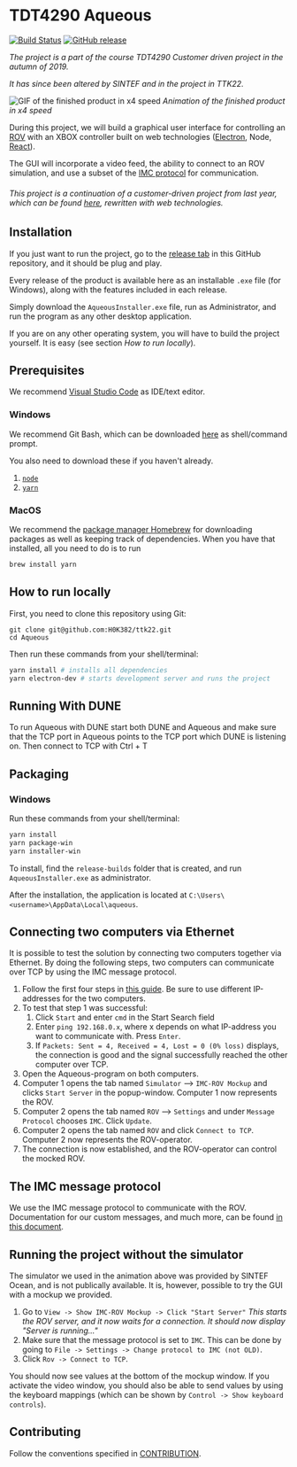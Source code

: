 # TDT4290 Aqueous

[![Build Status](https://travis-ci.org/eirikdahlen/TDT4290_Aqueous.svg?branch=master)](https://travis-ci.org/eirikdahlen/TDT4290_Aqueous) [![GitHub release](https://img.shields.io/github/v/release/eirikdahlen/TDT4290_Aqueous)](https://github.com/eirikdahlen/TDT4290_Aqueous/releases)

_The project is a part of the course TDT4290 Customer driven project in the autumn of 2019._

_It has since been altered by SINTEF and in the project in TTK22._

![GIF of the finished product in x4 speed](assets/demo/aqueous_demo_4x.gif)
_Animation of the finished product in x4 speed_

During this project, we will build a graphical user interface for controlling an [ROV](https://en.wikipedia.org/wiki/Remotely_operated_underwater_vehicle) with an XBOX controller built on web technologies ([Electron](https://electronjs.org/), Node, [React](https://reactjs.org/)).

The GUI will incorporate a video feed, the ability to connect to an ROV simulation, and use a subset of the [IMC protocol](https://www.lsts.pt/toolchain/imc) for communication.

###### This project is a continuation of a customer-driven project from last year, which can be found [here](https://github.com/Kpro11/Aqeous), rewritten with web technologies.

## Installation

If you just want to run the project, go to the [release tab](https://github.com/eirikdahlen/TDT4290_Aqueous/releases) in this GitHub repository, and it should be plug and play.

Every release of the product is available here as an installable `.exe` file (for Windows), along with the features included in each release.

Simply download the `AqueousInstaller.exe` file, run as Administrator, and run the program as any other desktop application.

If you are on any other operating system, you will have to build the project yourself. It is easy (see section _How to run locally_).

## Prerequisites

We recommend [Visual Studio Code](https://code.visualstudio.com/) as IDE/text editor.

### Windows

We recommend Git Bash, which can be downloaded [here](https://git-scm.com/downloads) as shell/command prompt.

You also need to download these if you haven't already.

1. [`node`](https://nodejs.org/en/)
2. [`yarn`](https://yarnpkg.com/lang/en/)

### MacOS

We recommend the [package manager Homebrew](https://brew.sh/index_nb) for downloading packages as well as keeping track of dependencies. When you have that installed, all you need to do is to run

```bash
brew install yarn
```

## How to run locally

First, you need to clone this repository using Git:

```
git clone git@github.com:H0K382/ttk22.git
cd Aqueous
```

Then run these commands from your shell/terminal:

```bash
yarn install # installs all dependencies
yarn electron-dev # starts development server and runs the project
```

## Running With DUNE

To run Aqueous with DUNE start both DUNE and Aqueous and make sure that the TCP port in Aqueous points to the TCP port which DUNE is listening on.
Then connect to TCP with Ctrl + T

## Packaging

### Windows

Run these commands from your shell/terminal:

```bash
yarn install
yarn package-win
yarn installer-win
```

To install, find the `release-builds` folder that is created, and run `AqueousInstaller.exe` as administrator.

After the installation, the application is located at `C:\Users\<username>\AppData\Local\aqueous`.

## Connecting two computers via Ethernet

It is possible to test the solution by connecting two computers together via Ethernet.
By doing the following steps, two computers can communicate over TCP by using the IMC message protocol.

1. Follow the first four steps in [this guide](https://www.maketecheasier.com/connect-two-windows-computer-on-lan/). Be sure to use different IP-addresses for the two computers.
2. To test that step 1 was successful:
   1. Click `Start` and enter `cmd` in the Start Search field
   2. Enter `ping 192.168.0.x`, where x depends on what IP-address you want to communicate with. Press `Enter`.
   3. If `Packets: Sent = 4, Received = 4, Lost = 0 (0% loss)` displays, the connection is good and the signal successfully reached the other computer over TCP.
3. Open the Aqueous-program on both computers.
4. Computer 1 opens the tab named `Simulator` --> `IMC-ROV Mockup` and clicks `Start Server` in the popup-window. Computer 1 now represents the ROV.
5. Computer 2 opens the tab named `ROV` --> `Settings` and under `Message Protocol` chooses `IMC`. Click `Update`.
6. Computer 2 opens the tab named `ROV` and click `Connect to TCP`. Computer 2 now represents the ROV-operator.
7. The connection is now established, and the ROV-operator can control the mocked ROV.

## The IMC message protocol

We use the IMC message protocol to communicate with the ROV. Documentation for our custom messages, and much more, can be found [in this document](./assets/IMC-protocol/IMC-Proposition.pdf).

## Running the project without the simulator

The simulator we used in the animation above was provided by SINTEF Ocean, and is not publically available. It is, however, possible to try the GUI with a mockup we provided.

1. Go to `View -> Show IMC-ROV Mockup -> Click "Start Server"`
   _This starts the ROV server, and it now waits for a connection. It should now display "Server is running..."_
2. Make sure that the message protocol is set to `IMC`. This can be done by going to `File -> Settings -> Change protocol to IMC (not OLD)`.
3. Click `Rov -> Connect to TCP`.

You should now see values at the bottom of the mockup window. If you activate the video window, you should also be able to send values by using the keyboard mappings (which can be shown by `Control -> Show keyboard controls`).

## Contributing

Follow the conventions specified in [CONTRIBUTION](./CONTRIBUTING.md).
